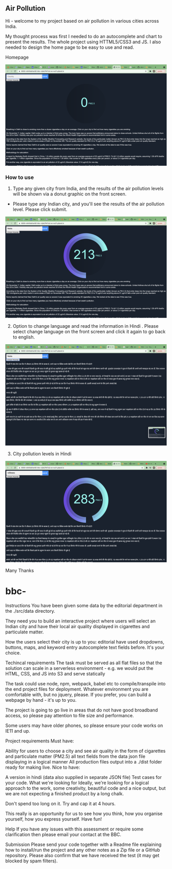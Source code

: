 ## Air Pollution ##

Hi - welcome to my project based on air pollution in various cities across India.

My thought process was first I needed to do an autocomplete and chart to present the results. The whole project using HTTML5/CSS3 and JS. I also needed to design the home page to be easy to use and read.


Homepage

![homepage](/images/homepage.png)



### How to use ###

1) Type any given city from India, and the results of the air pollution levels will be shown via a donut graphic on the front screen.

- Please type any Indian city, and you'll see the results of the air pollution level. Please click submit.

![city](/images/cityexample.png)

2) Option to change language and read the information in Hindi . Please select change language on the front screen and click it again to go back to english. 

![hindiversion](/images/hindiversion.png)

3) City pollution levels in Hindi

![searchindian](/images/searchindian.png)

Many Thanks






# bbc-

Instructions
You have been given some data by the editorial department in the ./src/data directory.

They need you to build an interactive project where users will select an Indian city and have their local air quality displayed in cigarettes and particulate matter.

How the users select their city is up to you: editorial have used dropdowns, buttons, maps, and keyword entry autocomplete text fields before. It's your choice.

Techincal requirements
The task must be served as all flat files so that the solution can scale in a serverless environment - e.g. we would put the HTML, CSS, and JS into S3 and serve statically

The task could use node, npm, webpack, babel etc to compile/transpile into the end project files for deployment. Whatever environment you are comfortable with, but no jquery, please. If you prefer, you can build a webpage by hand - it's up to you.

The project is going to go live in areas that do not have good broadband access, so please pay attention to file size and performance.

Some users may have older phones, so please ensure your code works on IE11 and up.

Project requirements
Must have:

Ability for users to choose a city and see air quality in the form of cigarettes and particulate matter (PM2.5)
all text fields from the data json file displaying in a logical manner
All production files output into a ./dist folder ready for making live.
Nice to have:

A version in hindi (data also supplied in separate JSON file)
Test cases for your code.
What we're looking for
Ideally, we're looking for a logical approach to the work, some creativity, beautiful code and a nice output, but we are not expecting a finished product by a long chalk.

Don't spend too long on it. Try and cap it at 4 hours.

This really is an opportunity for us to see how you think, how you organise yourself, how you express yourself. Have fun!

Help
If you have any issues with this assessment or require some clarification then please email your contact at the BBC.

Submission
Please send your code together with a Readme file explaining how to install/run the project and any other notes as a Zip file or a GitHub repository. Please also confirm that we have received the test (it may get blocked by spam filters).
